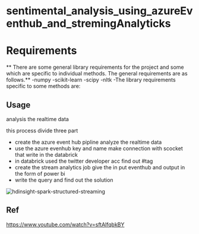 # sentimental_analysis_using_azureEventhub_and_stremingAnalyticks

# Requirements
** There are some general library requirements for the project and some which are specific to individual methods. The general requirements are as follows.**
-numpy
-scikit-learn
-scipy
-nltk
-The library requirements specific to some methods are:


## Usage

analysis the realtime data

this process divide three part   

- create the azure event hub pipline analyze the realtime data 
- use the azure evenhub key and name make connection with scocket that write in the databrick
- in databrick used the twitter developer acc find out #tag
- create the stream analytics job give the in put eventhub and output in the form of power bi
- write the query and find out the solution 


![hdinsight-spark-structured-streaming](https://user-images.githubusercontent.com/45007910/117092288-7b879d80-ad7b-11eb-861f-c6a0c4c83dc4.png)


## Ref
https://www.youtube.com/watch?v=sftAlfqbkBY
